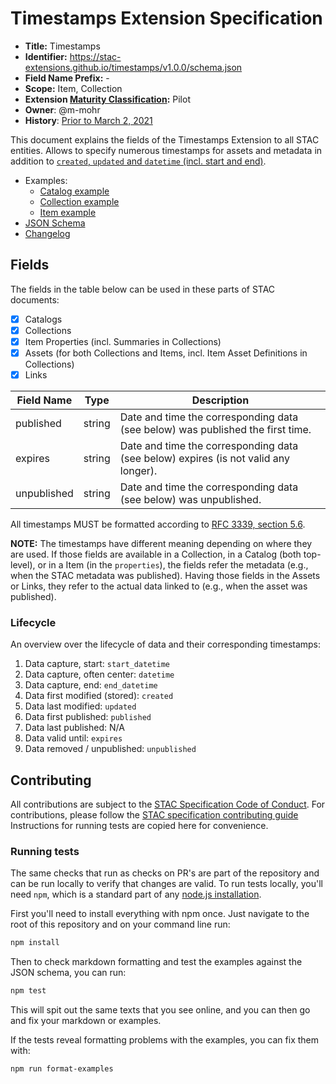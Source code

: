# Timestamps Extension Specification

- **Title:** Timestamps
- **Identifier:** <https://stac-extensions.github.io/timestamps/v1.0.0/schema.json>
- **Field Name Prefix:** -
- **Scope:** Item, Collection
- **Extension [Maturity Classification](https://github.com/radiantearth/stac-spec/tree/master/extensions/README.md#extension-maturity):** Pilot
- **Owner**: @m-mohr
- **History**: [Prior to March 2, 2021](https://github.com/radiantearth/stac-spec/commits/v1.0.0-rc.1/extensions/timestamps)

This document explains the fields of the Timestamps Extension to all STAC entities.
Allows to specify numerous timestamps for assets and metadata in addition to [`created`, `updated` and `datetime` (incl. start and end)](https://github.com/radiantearth/stac-spec/tree/master/item-spec/common-metadata.md#date-and-time).

- Examples:
  - [Catalog example](examples/catalog.json)
  - [Collection example](examples/collection.json)
  - [Item example](examples/item.json)
- [JSON Schema](json-schema/schema.json)
- [Changelog](./CHANGELOG.md)

## Fields

The fields in the table below can be used in these parts of STAC documents:
- [x] Catalogs
- [x] Collections
- [x] Item Properties (incl. Summaries in Collections)
- [x] Assets (for both Collections and Items, incl. Item Asset Definitions in Collections)
- [x] Links

| Field Name  | Type   | Description |
| ----------- | ------ | ----------- |
| published   | string | Date and time the corresponding data (see below) was published the first time. |
| expires     | string | Date and time the corresponding data (see below) expires (is not valid any longer). |
| unpublished | string | Date and time the corresponding data (see below) was unpublished. |

All timestamps MUST be formatted according to [RFC 3339, section 5.6](https://tools.ietf.org/html/rfc3339#section-5.6).

**NOTE:** The timestamps have different meaning depending on where they are used.
If those fields are available in a Collection, in a Catalog (both top-level), or in a Item (in the `properties`),
the fields refer the metadata (e.g., when the STAC metadata was published).
Having those fields in the Assets or Links, they refer to the actual data linked to (e.g., when the asset was published).

### Lifecycle

An overview over the lifecycle of data and their corresponding timestamps:

1. Data capture, start: `start_datetime`
2. Data capture, often center: `datetime`
3. Data capture, end: `end_datetime`
4. Data first modified (stored): `created`
5. Data last modified: `updated`
6. Data first published: `published`
7. Data last published: N/A
8. Data valid until: `expires`
9. Data removed / unpublished: `unpublished`

## Contributing

All contributions are subject to the
[STAC Specification Code of Conduct](https://github.com/radiantearth/stac-spec/blob/master/CODE_OF_CONDUCT.md).
For contributions, please follow the
[STAC specification contributing guide](https://github.com/radiantearth/stac-spec/blob/master/CONTRIBUTING.md) Instructions
for running tests are copied here for convenience.

### Running tests

The same checks that run as checks on PR's are part of the repository and can be run locally to verify that changes are valid. 
To run tests locally, you'll need `npm`, which is a standard part of any [node.js installation](https://nodejs.org/en/download/).

First you'll need to install everything with npm once. Just navigate to the root of this repository and on 
your command line run:
```bash
npm install
```

Then to check markdown formatting and test the examples against the JSON schema, you can run:
```bash
npm test
```

This will spit out the same texts that you see online, and you can then go and fix your markdown or examples.

If the tests reveal formatting problems with the examples, you can fix them with:
```bash
npm run format-examples
```
